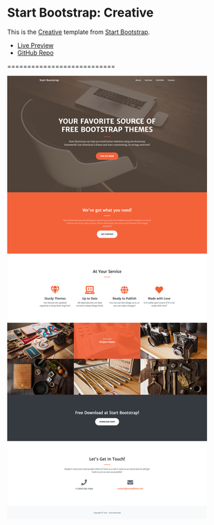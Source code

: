 # Start Bootstrap: Creative

This is the [Creative](https://startbootstrap.com/themes/creative/) template from [Start Bootstrap](https://startbootstrap.com/).

* [Live Preview](https://startbootstrap.com/previews/creative/)
* [GitHub Repo](https://github.com/BlackrockDigital/startbootstrap-creative)

===========================

![Creative Preview](img/preview_creative.png)
